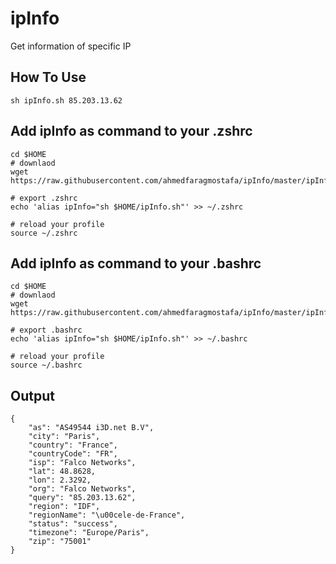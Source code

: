# ipInfo
Get information of specific IP 

## How To Use 
```
sh ipInfo.sh 85.203.13.62
 ```

## Add ipInfo as command to your .zshrc
```
cd $HOME
# downlaod 
wget https://raw.githubusercontent.com/ahmedfaragmostafa/ipInfo/master/ipInfo.sh

# export .zshrc
echo 'alias ipInfo="sh $HOME/ipInfo.sh"' >> ~/.zshrc 

# reload your profile 
source ~/.zshrc 
```

## Add ipInfo as command to your .bashrc

```
cd $HOME
# downlaod 
wget https://raw.githubusercontent.com/ahmedfaragmostafa/ipInfo/master/ipInfo.sh

# export .bashrc
echo 'alias ipInfo="sh $HOME/ipInfo.sh"' >> ~/.bashrc 

# reload your profile 
source ~/.bashrc 
```


## Output
```
{
    "as": "AS49544 i3D.net B.V",
    "city": "Paris",
    "country": "France",
    "countryCode": "FR",
    "isp": "Falco Networks",
    "lat": 48.8628,
    "lon": 2.3292,
    "org": "Falco Networks",
    "query": "85.203.13.62",
    "region": "IDF",
    "regionName": "\u00cele-de-France",
    "status": "success",
    "timezone": "Europe/Paris",
    "zip": "75001"
}
```
